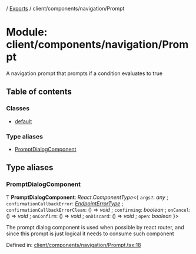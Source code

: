 [](../README.md) / [Exports](../modules.md) / client/components/navigation/Prompt

# Module: client/components/navigation/Prompt

A navigation prompt that prompts if a condition evaluates to true

## Table of contents

### Classes

- [default](../classes/client_components_navigation_prompt.default.md)

### Type aliases

- [PromptDialogComponent](client_components_navigation_prompt.md#promptdialogcomponent)

## Type aliases

### PromptDialogComponent

Ƭ **PromptDialogComponent**: *React.ComponentType*<{ `args?`: *any* ; `confirmationCallbackError`: [*EndpointErrorType*](base_errors.md#endpointerrortype) ; `confirmationCallbackErrorClean`: () => *void* ; `confirming`: *boolean* ; `onCancel`: () => *void* ; `onConfirm`: () => *void* ; `onDiscard`: () => *void* ; `open`: *boolean*  }\>

The prompt dialog component is used when possible by
react router, and since this prompt is just logical
it needs to consume such component

Defined in: [client/components/navigation/Prompt.tsx:18](https://github.com/onzag/itemize/blob/28218320/client/components/navigation/Prompt.tsx#L18)
